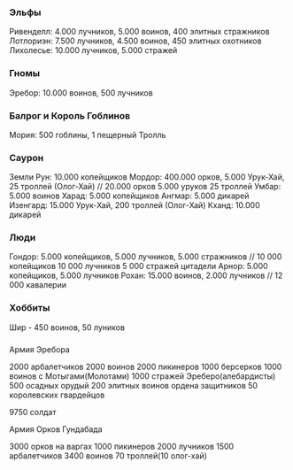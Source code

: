 ### Эльфы

Ривенделл: 4.000 лучников, 5.000 воинов, 400 элитных стражников
Лотлориэн: 7.500 лучников, 4.500 воинов, 450 элитных охотников
Лихолесье: 10.000 лучников, 5.000 стражей

### Гномы

Эребор: 10.000 воинов, 500 лучников

### Балрог и Король Гоблинов

Мория: 500 гоблины, 1 пещерный Тролль

### Саурон

Земли Рун: 10.000 копейщиков
Мордор: 400.000 орков, 5.000 Урук-Хай, 25 троллей (Олог-Хай) // 20.000 орков 5.000 уруков 25 троллей
Умбар: 5.000 воинов
Харад: 5.000 копейщиков
Ангмар: 5.000 дикарей
Изенгард: 15.000 Урук-Хай, 200 троллей (Олог-Хай)
Кханд: 10.000 дикарей

### Люди

Гондор: 5.000 копейщиков, 5.000 лучников, 5.000 стражников  // 10 000 копейщиков 10 000 лучников 5 000 стражей цитадели
Арнор: 5.000 копейщиков, 5.000 лучников
Рохан: 15.000 воинов, 2.000 лучников // 12 000 кавалерии

### Хоббиты

Шир - 450 воинов, 50 луников

###

Армия Эребора

2000 арбалетчиков
2000 воинов
2000 пикинеров
1000 берсерков
1000 воинов с Мотыгами(Молотами)
1000 стражей Эреберо(алебардисты)
500 осадных орудый
200 элитных воинов ордена защитников
50 королевских гвардейцов

9750 солдат

Армия Орков Гундабада

3000 орков на варгах
1000 пикинеров
2000 лучников
1500 арбалетчиков
3400 воинов
70 троллей(10 олог-хай)
